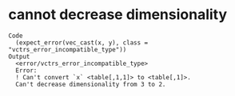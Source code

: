 # cannot decrease dimensionality

    Code
      (expect_error(vec_cast(x, y), class = "vctrs_error_incompatible_type"))
    Output
      <error/vctrs_error_incompatible_type>
      Error:
      ! Can't convert `x` <table[,1,1]> to <table[,1]>.
      Can't decrease dimensionality from 3 to 2.

